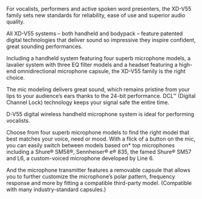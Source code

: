 For vocalists, performers and active spoken word presenters, the XD-V55 family sets new standards for reliability, ease of use and superior audio quality. 

All XD-V55 systems – both handheld and bodypack – feature patented digital technologies that deliver sound so impressive they inspire confident, great sounding performances.

Including a handheld system featuring four superb microphone models, a lavalier system with three EQ filter models and a headset featuring a high-end omnidirectional microphone capsule, the XD-V55 family is the right choice. 

The mic modeling delivers great sound, which remains pristine from your lips to your audience’s ears thanks to the 24-bit performance. DCL™ (Digital Channel Lock) technology keeps your signal safe the entire time.

D-V55 digital wireless handheld microphone system is ideal for performing vocalists.

Choose from four superb microphone models to find the right model that best matches your voice, need or mood. With a flick of a button on the mic, you can easily switch between models based on* top microphones including a Shure® SM58®, Sennheiser® e® 835, the famed Shure® SM57 and L6, a custom-voiced microphone developed by Line 6.

And the microphone transmitter features a removable capsule that allows you to further customize the microphone’s polar pattern, frequency response and more by fitting a compatible third-party model. (Compatible with many industry-standard capsules.)


